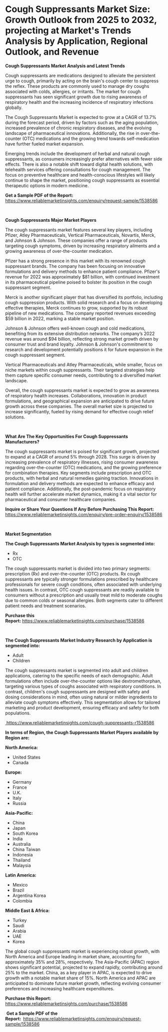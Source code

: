<p><h1>Cough Suppressants Market Size: Growth Outlook from 2025 to 2032, projecting at Market's Trends Analysis by Application, Regional Outlook, and Revenue</h1></p><p><strong>Cough Suppressants Market Analysis and Latest Trends</strong></p>
<p><p>Cough suppressants are medications designed to alleviate the persistent urge to cough, primarily by acting on the brain's cough center to suppress the reflex. These products are commonly used to manage dry coughs associated with colds, allergies, or irritants. The market for cough suppressants has seen significant growth due to rising awareness of respiratory health and the increasing incidence of respiratory infections globally. </p><p>The Cough Suppressants Market is expected to grow at a CAGR of 13.7% during the forecast period, driven by factors such as the aging population, increased prevalence of chronic respiratory diseases, and the evolving landscape of pharmaceutical innovations. Additionally, the rise in over-the-counter (OTC) medications and the growing trend towards self-medication have further fueled market expansion. </p><p>Emerging trends include the development of herbal and natural cough suppressants, as consumers increasingly prefer alternatives with fewer side effects. There is also a notable shift toward digital health solutions, with telehealth services offering consultations for cough management. The focus on preventive healthcare and health-conscious lifestyles will likely continue to shape the market, positioning cough suppressants as essential therapeutic options in modern medicine.</p></p>
<p><strong>Get a Sample PDF of the Report:&nbsp;</strong> <a href="https://www.reliablemarketinsights.com/enquiry/request-sample/1538586?utm_campaign=3093&utm_medium=2&utm_source=Github&utm_content=ia&utm_term=19042025&utm_id=cough-suppressants">https://www.reliablemarketinsights.com/enquiry/request-sample/1538586</a></p>
<p>&nbsp;</p>
<p><strong>Cough Suppressants Major Market Players</strong></p>
<p><p>The cough suppressants market features several key players, including Pfizer, Atley Pharmaceuticals, Vertical Pharmaceuticals, Novartis, Merck, and Johnson & Johnson. These companies offer a range of products targeting cough symptoms, driven by increasing respiratory ailments and a growing awareness of over-the-counter medication.</p><p>Pfizer has a strong presence in this market with its renowned cough suppressant brands. The company has been focusing on innovative formulations and delivery methods to enhance patient compliance. Pfizer's revenue for 2022 was approximately $81 billion, with continued investment in its pharmaceutical pipeline poised to bolster its position in the cough suppressant segment.</p><p>Merck is another significant player that has diversified its portfolio, including cough suppression products. With solid research and a focus on developing effective therapies, Merck continues to grow, supported by its robust pipeline of new medications. The company reported revenues exceeding $59 billion in 2022, marking a stable market position.</p><p>Johnson & Johnson offers well-known cough and cold medications, benefiting from its extensive distribution networks. The company’s 2022 revenue was around $94 billion, reflecting strong market growth driven by consumer trust and brand loyalty. Johnson & Johnson's commitment to research and development potentially positions it for future expansion in the cough suppressant segment.</p><p>Vertical Pharmaceuticals and Atley Pharmaceuticals, while smaller, focus on niche markets within cough suppressants. Their targeted strategies help them capture specific consumer needs, contributing to a diversified market landscape.</p><p>Overall, the cough suppressants market is expected to grow as awareness of respiratory health increases. Collaborations, innovation in product formulations, and geographical expansion are anticipated to drive future growth across these companies. The overall market size is projected to increase significantly, fueled by rising demand for effective cough relief solutions.</p></p>
<p>&nbsp;</p>
<p><strong>What Are The Key Opportunities For Cough Suppressants Manufacturers?</strong></p>
<p><p>The cough suppressants market is poised for significant growth, projected to expand at a CAGR of around 5% through 2028. This surge is driven by increasing prevalence of respiratory illnesses, rising consumer awareness regarding over-the-counter (OTC) medications, and the growing preference for combination therapies. Key segments include prescription and OTC products, with herbal and natural remedies gaining traction. Innovations in formulation and delivery methods are expected to enhance efficacy and patient compliance. Additionally, the post-pandemic focus on respiratory health will further accelerate market dynamics, making it a vital sector for pharmaceutical and consumer healthcare companies.</p></p>
<p><strong>Inquire or Share Your Questions If Any Before Purchasing This Report:</strong> <a href="https://www.reliablemarketinsights.com/enquiry/pre-order-enquiry/1538586?utm_campaign=3093&utm_medium=2&utm_source=Github&utm_content=ia&utm_term=19042025&utm_id=cough-suppressants">https://www.reliablemarketinsights.com/enquiry/pre-order-enquiry/1538586</a></p>
<p>&nbsp;</p>
<p><strong>Market Segmentation</strong></p>
<p><strong>The Cough Suppressants Market Analysis by types is segmented into:</strong></p>
<p><ul><li>Rx</li><li>OTC</li></ul></p>
<p><p>The cough suppressants market is divided into two primary segments: prescription (Rx) and over-the-counter (OTC) products. Rx cough suppressants are typically stronger formulations prescribed by healthcare professionals for severe cough conditions, often associated with underlying health issues. In contrast, OTC cough suppressants are readily available to consumers without a prescription and usually treat mild to moderate coughs due to common colds or seasonal allergies. Both segments cater to different patient needs and treatment scenarios.</p></p>
<p><strong>Purchase this Report:&nbsp;</strong><a href="https://www.reliablemarketinsights.com/purchase/1538586?utm_campaign=3093&utm_medium=2&utm_source=Github&utm_content=ia&utm_term=19042025&utm_id=cough-suppressants">https://www.reliablemarketinsights.com/purchase/1538586</a></p>
<p>&nbsp;</p>
<p><strong>The Cough Suppressants Market Industry Research by Application is segmented into:</strong></p>
<p><ul><li>Adult</li><li>Children</li></ul></p>
<p><p>The cough suppressants market is segmented into adult and children applications, catering to the specific needs of each demographic. Adult formulations often include over-the-counter options like dextromethorphan, targeting various types of coughs associated with respiratory conditions. In contrast, children's cough suppressants are designed with safety and dosing considerations in mind, often using natural or milder ingredients to alleviate cough symptoms effectively. This segmentation allows for tailored marketing and product development, ensuring efficacy and safety for both populations.</p></p>
<p><a href="https://www.reliablemarketinsights.com/cough-suppressants-r1538586?utm_campaign=3093&utm_medium=2&utm_source=Github&utm_content=ia&utm_term=19042025&utm_id=cough-suppressants">&nbsp;https://www.reliablemarketinsights.com/cough-suppressants-r1538586</a></p>
<p><strong>In terms of Region, the Cough Suppressants Market Players available by Region are:</strong></p>
<p>
    <p> <strong> North America: </strong>
        <ul>
            <li>United States</li>
            <li>Canada</li>
        </ul>
        </p> 
    <p> <strong> Europe: </strong>
        <ul>
            <li>Germany</li>
            <li>France</li>
            <li>U.K.</li>
            <li>Italy</li>
            <li>Russia</li>
        </ul>
        </p> 
    <p> <strong> Asia-Pacific: </strong>
        <ul>
            <li>China</li>
            <li>Japan</li>
            <li>South Korea</li>
            <li>India</li>
            <li>Australia</li>
            <li>China Taiwan</li>
            <li>Indonesia</li>
            <li>Thailand</li>
            <li>Malaysia</li>
        </ul>
        </p> 
    <p> <strong> Latin America: </strong>
        <ul>
            <li>Mexico</li>
            <li>Brazil</li>
            <li>Argentina Korea</li>
            <li>Colombia</li>
        </ul>
        </p> 
    <p> <strong> Middle East & Africa: </strong>
        <ul>
            <li>Turkey</li>
            <li>Saudi</li>
            <li>Arabia</li>
            <li>UAE</li>
            <li>Korea</li>
        </ul>
    </p>
    </p>
<p><p>The global cough suppressants market is experiencing robust growth, with North America and Europe leading in market share, accounting for approximately 35% and 28%, respectively. The Asia-Pacific (APAC) region shows significant potential, projected to expand rapidly, contributing around 25% to the market. China, as a key player in APAC, is expected to drive growth with a notable market share of 15%. North America and APAC are anticipated to dominate future market growth, reflecting evolving consumer preferences and increasing healthcare expenditures.</p></p>
<p><strong>Purchase this Report: </strong><a href="https://www.reliablemarketinsights.com/purchase/1538586?utm_campaign=3093&utm_medium=2&utm_source=Github&utm_content=ia&utm_term=19042025&utm_id=cough-suppressants">https://www.reliablemarketinsights.com/purchase/1538586</a></p>
<p>&nbsp;<strong>Get a Sample PDF of the Report:&nbsp;&nbsp;</strong><a href="https://www.reliablemarketinsights.com/enquiry/request-sample/1538586?utm_campaign=3093&utm_medium=2&utm_source=Github&utm_content=ia&utm_term=19042025&utm_id=cough-suppressants">https://www.reliablemarketinsights.com/enquiry/request-sample/1538586</a></p>
<p><strong></strong></p>
<p><p></p><p></p><p></p></p>